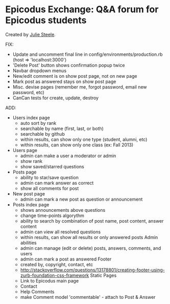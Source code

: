 # Epicodus Exchange: Q&A forum for Epicodus students

Created by [Julie Steele](http://juliesteele.site44.com/).


FIX:
- Update and uncomment final line in config/environments/production.rb (host => 'localhost:3000')
- 'Delete Post' button shows confirmation popup twice
- Navbar dropdown menus
- New/edit comment is on show post page, not on new page
- Mark post as answered stays on show post page
- Misc. devise pages (remember me, forgot password, email new password, etc)
- CanCan tests for create, update, destroy

ADD:
- Users index page
  - auto sort by rank
  - searchable by name (first, last, or both)
  - searchable by github
  - within results, can show only one type (student, alumni, etc)
  - within results, can show only one class (ex: Fall 2013)
- Users page
  - admin can make a user a moderator or admin
  - show rank
  - show saved/starred questions
- Posts page
  - ability to star/save question
  - admin can mark answer as correct
  - show all comments for post
- New post page
  - admin can mark a new post as question or announcement
- Posts index page
  - shows announcements above questions
  - change time-points algorythm
  - ability to search by combination of post name, post content, answer content
  - admin can view all resolved questions
  - within results, can show all results or only answered posts
Admin abilities
  - admin can manage (edit or delete) posts, answers, comments, and users
  - admin can mark a post as answered
Footer
  - created by, copyright, contact, etc
  - http://stackoverflow.com/questions/13178801/creating-footer-using-zurb-foundation-css-framework
Static Pages
  - Link to Epicodus main page
  - Contact
  - Help
Comments
  - make Comment model 'commentable' - attach to Post & Answer
